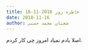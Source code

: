 ```yaml
---
title: خاطره روز 2018-11-16
date: 2018-11-16
author: شعبان محمد حسنی
---
```


اصلا یادم نمیاد امروز چی کار کردم.